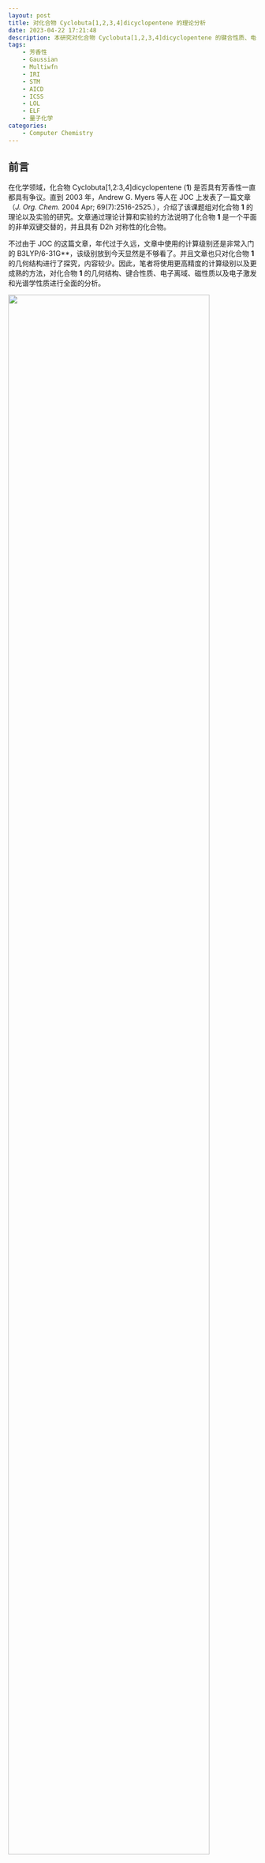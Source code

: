 ```yaml
---
layout: post
title: 对化合物 Cyclobuta[1,2,3,4]dicyclopentene 的理论分析
date: 2023-04-22 17:21:48
description: 本研究对化合物 Cyclobuta[1,2,3,4]dicyclopentene 的键合性质、电子离域、芳香性和光谱学性质进行了详细的理论分析。
tags: 
	- 芳香性
	- Gaussian
	- Multiwfn
	- IRI
	- STM
	- AICD
	- ICSS
	- LOL
	- ELF
	- 量子化学
categories: 
	- Computer Chemistry
---
```


## 前言

在化学领域，化合物 Cyclobuta[1,2:3,4]dicyclopentene (**1**) 是否具有芳香性一直都具有争议。直到 2003 年，Andrew G. Myers 等人在 JOC 上发表了一篇文章（*J. Org. Chem.* 2004 Apr; 69(7):2516-2525.），介绍了该课题组对化合物 **1** 的理论以及实验的研究。文章通过理论计算和实验的方法说明了化合物 **1** 是一个平面的非单双键交替的，并且具有 D2h 对称性的化合物。

不过由于 JOC 的这篇文章，年代过于久远，文章中使用的计算级别还是非常入门的 B3LYP/6-31G\*\*，该级别放到今天显然是不够看了。并且文章也只对化合物 **1** 的几何结构进行了探究，内容较少。因此，笔者将使用更高精度的计算级别以及更成熟的方法，对化合物 **1** 的几何结构、键合性质、电子离域、磁性质以及电子激发和光谱学性质进行全面的分析。

<img src="1.png" height="90%" width="90%">

## 计算细节

本文的所有计算结果都是通过 Fedora Linux 下的 Gaussian 16 A03 AVX2 计算得到的。如果不另加说明，本文中所有的计算结果都是在气相下，使用 wB97XD 交换相关泛函以及 def-TZVP 基组计算得到的。相比于 Andrew G. Myers 在文章中使用的 B3LYP/6-31G\*\* 更加合理和精确。所有的初始结构都是按照 Lewis 结构式创建并优化，所有讨论的结构都是没有虚频的极小值结构。

电流诱导密度的各向异性（ACID）是由同名的 ACID 程序根据 Gaussian 16 的输出文件实现的，由 POV-Ray 渲染得到。同时，也根据 Gaussian 16 生成的格点数据进行了磁感应电流（GIMIC）的分析，并通过 ParaView 实现可视化。其他电子结构分析和光谱学性质都是使用波函数分析程序 [Multiwfn 3.8(dev)](http://sobereva.com/multiwfn/) 进行的。本文中提到的各种轨道和实空间函数的等值面图均是根据 Multiwfn 导出的格点文件，并使用 VMD 软件进行渲染得到。


## 结果和讨论

### 几何结构

Andrew G. Myers 等人在 *J. Org. Chem.* 2004 Apr; 69(7):2516-2525. 中提到，他们通过对比低温核磁共振实验和理论计算的结果，证实了化合物 **1** 是具有 D2h 对称性的平面结构。

本文同样对其分子结构进行了理论上的分析，通过在气相下对化合物 **1** 进行几何优化和振动分析，得到的基态的几何结构如下图所示。同时，笔者也把优化后的键长在图中标注出来了。可以发现化合物 **1** 不仅是一个平面的分子，并且其成键方式并不是经典的单双键交替。这和 Andrew G. Myers 等人的研究相符合。

<img src="2.png" height="60%" width="60%">


### 成键特征

Multiwfn 程序可以提供模拟扫描隧道显微镜图像（STM）的功能，因此本文也对化合物 **1** 模拟了 STM 图。绘制采用常高模式，对分子平面上方 0.7 埃的平面进行绘制，使用 -5.0 V 的偏压，结果如下图所示。从 STM 图可以看出，相对于比较长的碳碳键，在较短的碳碳键上方有明显更丰富的 pi 电子，由此导致隧道电流更大、相应区域在图上显得较亮。

<img src="3.png" height="50%" width="50%">

于此同时，本文也利用 Multiwfn 绘制了 pi 电子的相互作用区域指示函数（IRI-pi）的等值面图和填色图，如下图所示。IRI-pi 是一个直观且有用的实空间表示工具，能够揭示化学键的存在和种类以及原子或分子片段之间的弱相互作用。IRI-pi 等值面图上越蓝的区域 pi 电子密度越大，暗示 pi 作用越强，越绿则pi电子密度越小，暗示pi作用越弱。因此通过颜色可以明确、直观地对不同作用区域的 pi 作用强度进行区分。于此同时由于键上下方分别各有一块等值面，则说明是单重 pi 作用，可见化合物 **1** 确实是存在 pi 离域的。

<img src="4.png" height="80%" width="80%">


### 电子离域性分析

电子定域函数（ELF）是极为重要的衡量电子定域性和离域性的三维函数，而 ELF-pi 对于考察芳香性十分有价值，有机体系的芳香性也都是因为 pi 电子多中心离域而产生的。

<img src="5.png" height="90%" width="90%">

### 对外磁场的响应

由于化合物 **1** 大环上有 10 个 pi 电子，满足休克尔芳香性的判断规则之一，但是其并不是一个典型的单环体系。所以其到底具不具有芳香性，符不符合休克尔规则，领域内一直都有不同的声音。由于芳香性分子在外磁场中有独特的性质，所以本文对该分子在外磁场中的行为进行了考察。

ACID 图可以体现外加磁场时感生电流出现的主要区域和方向。本文分别计算并绘制了全部电子、pi 电子、sigma 电子的 AICD 图，计算的级别为 B97-2/def2-TZVP。各个体系的 AICD 图如下图中 **(a)** 所示，外磁场由上垂直于体系平面朝下施加。为了看得清楚，文中根据 AICD 程序绘制出的描述电流方向的小箭头，把电流主要形成的路径和方向用粉色更明确地标注了。同时，本文也使用 GIMIC 程序计算了磁感应电流密度图，作为 AICD 图的补充，计算级别同样也是 B97-2/def2-TZVP，计算结果如下图 **(b)** 所示。AICD 和 GIMIC 的计算结果表面，化合物 1 在外磁场的作用下，产生了 diamagnetic 环电流，这正是芳香性分子的特征。

与此同时，本文还在 B97-2/def2-SVP 的级别下计算了化合物 **1** 的 ICSS，并绘制了化合物 **1** 的 ICSS\_zz 等值面切面图，如下图 **(c)** 所示。ICSS\_zz 图体现的是体系对三维空间各个位置在 Z 方向（垂直于环方向）打来的外磁场的屏蔽情况。在某处外磁场如果被屏蔽（削弱），则此处 ICSS\_zz 为正，如果被去屏蔽（加强），则 ICSS\_zz 为负。具有芳香性的环的共性是在环内 ICSS\_zz 为正而在环外为负，这也是磁感生环电流的方向所导致的必然现象。根据下图 (c) 所示，化合物 1 的环外的 ICSS\_zz 为负值，处于去屏蔽区；而环内的 ICSS\_zz 为正值，处于屏蔽区，满足芳香性分子的特征。

<img src="6.png" height="90%" width="90%">

### 电子激发和光谱特征

## 总结



